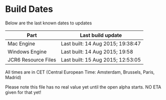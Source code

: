 # Build Dates

Below are the last known dates to updates

Part | Last build update
-----|-----
Mac Engine | Last built: 14 Aug 2015; 19:38:47
Windows Engine | Last built: 14 Aug 2015; 19:58
JCR6 Resource Files | Last built: 15 Aug 2015; 12:53:05
All times are in CET (Central European Time: Amsterdam, Brussels, Paris, Madrid)


Please note this file has no real value yet until the open alpha starts. NO ETA given for that yet!
